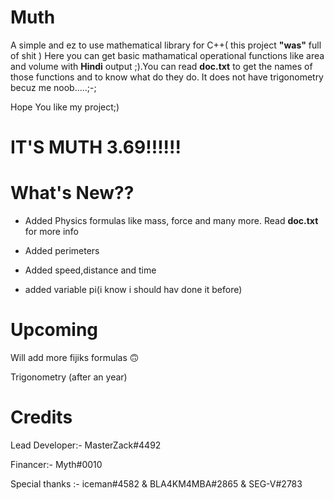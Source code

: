 # Muth
A simple and ez to use mathematical library for C++( this project **"was"** full of shit )
Here you can get basic mathamatical operational functions like area and volume with **Hindi** output ;).You can read **doc.txt** to get the names of those functions and to know what do they do. It does not have trigonometry becuz me noob.....;-;

Hope You like my project;)

# IT'S MUTH 3.69!!!!!!
# What's New??
   - Added Physics formulas like mass, force and many more. Read **doc.txt** for more info

   - Added perimeters

   - Added speed,distance and time

   - added variable pi(i know i should hav done it before)

# Upcoming
Will add more fijiks formulas 🙃

Trigonometry (after an year)

# Credits

Lead Developer:- MasterZack#4492

Financer:- Myth#0010

Special thanks :- iceman#4582 & BLA4KM4MBA#2865 & SEG-V#2783



